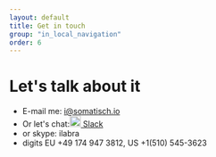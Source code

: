 ```yaml
---
layout: default
title: Get in touch
group: "in_local_navigation"
order: 6
---
```


# Let's talk about it
- E-mail me: <a href="mailto:i@somatisch.io">i@somatisch.io</a>
- Or let's chat:<a href="https://somatisch.slack.com/messages/C4LJMVB7F"><img src="https://assets.brandfolder.com/ubhnmsn4/original/Slack_Mark_Web.png" width="20" height="20" /> Slack</a>
- or skype: ilabra
-  digits EU +49 174 947 3812, US +1(510) 545-3623
